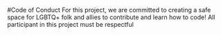 #Code of Conduct
For this project, we are committed to creating a safe space for LGBTQ+ folk and allies to contribute and learn how to code! 
All participant in this project must be respectful
